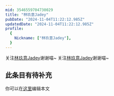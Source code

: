 ```yaml
---
mid: 3546559704730029
title: "林玖意Jadey"
pubDate: "2024-11-04T11:22:12.985Z"
updatedDate: "2024-11-04T11:22:12.985Z"
profile:
  {
    Nickname: ["林玖意Jadey"],
  }
---
```


关注[林玖意Jadey](https://space.bilibili.com/3546559704730029)谢谢喵~ 关注[林玖意Jadey](https://space.bilibili.com/3546559704730029)谢谢喵~

## 此条目有待补充
你可以在[这里](https://github.com/Yuhanawa/VTuber.ICU/edit/master/src/content/v/林玖意Jadey/index.md)编辑本文
